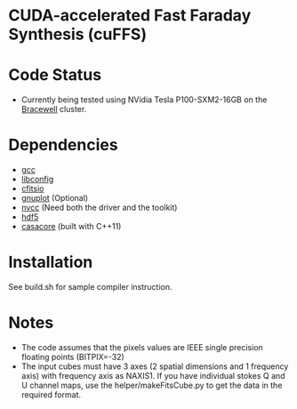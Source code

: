 # CUDA-accelerated Fast Faraday Synthesis (cuFFS)

Code Status
============
* Currently being tested using NVidia Tesla P100-SXM2-16GB on the [Bracewell](https://confluence.csiro.au/display/SC/CSIRO+Accelerator+Cluster+-+Bracewell) cluster.

Dependencies
============
* [gcc](https://gcc.gnu.org/)
* [libconfig](http://www.hyperrealm.com/libconfig/)
* [cfitsio](http://heasarc.gsfc.nasa.gov/fitsio/fitsio.html)
* [gnuplot](http://www.gnuplot.info/) (Optional)
* [nvcc](docs.nvidia.com/cuda/cuda-compiler-driver-nvcc/) (Need both the driver and the toolkit)
* [hdf5](https://support.hdfgroup.org/HDF5/)
* [casacore](https://github.com/casacore/casacore) (built with C++11)

Installation
============
See build.sh for sample compiler instruction.

Notes
=====
* The code assumes that the pixels values are IEEE single precision floating points (BITPIX=-32)
* The input cubes must have 3 axes (2 spatial dimensions and 1 frequency axis) with frequency axis as NAXIS1. If you have individual stokes Q and U channel maps, use the helper/makeFitsCube.py to get the data in the required format.
